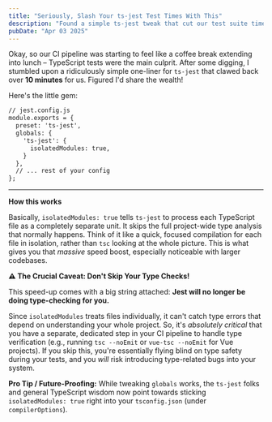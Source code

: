 ```yaml
---
title: "Seriously, Slash Your ts-jest Test Times With This"
description: "Found a simple ts-jest tweak that cut our test suite time down by over 10 minutes. You might want to try this."
pubDate: "Apr 03 2025"
---
```


Okay, so our CI pipeline was starting to feel like a coffee break extending into lunch – TypeScript tests were the main culprit. After some digging, I stumbled upon a ridiculously simple one-liner for `ts-jest` that clawed back over **10 minutes** for us. Figured I'd share the wealth!

Here's the little gem:

```diff lang="typescript"
// jest.config.js
module.exports = {
  preset: 'ts-jest',
  globals: {
    'ts-jest': {
      isolatedModules: true,
    }
  },
  // ... rest of your config
};
```
----

**How this works**

Basically, `isolatedModules: true` tells `ts-jest` to process each TypeScript file as a completely separate unit. It skips the full project-wide type analysis that normally happens. Think of it like a quick, focused compilation for each file in isolation, rather than `tsc` looking at the whole picture. This is what gives you that *massive* speed boost, especially noticeable with larger codebases.

**⚠️ The Crucial Caveat: Don't Skip Your Type Checks!**

This speed-up comes with a big string attached: **Jest will no longer be doing type-checking for you.**

Since `isolatedModules` treats files individually, it can't catch type errors that depend on understanding your whole project. So, it's *absolutely critical* that you have a separate, dedicated step in your CI pipeline to handle type verification (e.g., running `tsc --noEmit` or `vue-tsc --noEmit` for Vue projects). If you skip this, you're essentially flying blind on type safety during your tests, and you *will* risk introducing type-related bugs into your system.

**Pro Tip / Future-Proofing:** While tweaking `globals` works, the `ts-jest` folks and general TypeScript wisdom now point towards sticking `isolatedModules: true` right into your `tsconfig.json` (under `compilerOptions`).
